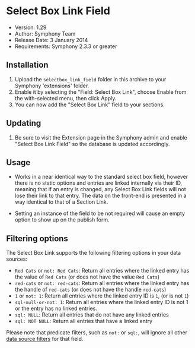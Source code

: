 # Select Box Link Field

- Version: 1.29
- Author: Symphony Team
- Release Date: 3 January 2014
- Requirements: Symphony 2.3.3 or greater

## Installation

1. Upload the `selectbox_link_field` folder in this archive to your Symphony 'extensions' folder.
2. Enable it by selecting the "Field: Select Box Link", choose Enable from the with-selected menu, then click Apply.
3. You can now add the "Select Box Link" field to your sections.

## Updating

1. Be sure to visit the Extension page in the Symphony admin and enable "Select Box Link Field" so the database is updated accordingly.

## Usage

- Works in a near identical way to the standard select box field, however there is no static options and entries are linked internally via their ID, meaning that if an entry is changed, any Select Box Link fields will not lose their link to that entry. The data on the front-end is presented in a way identical to that of a Section Link.

- Setting an instance of the field to be not required will cause an empty option to show up on the publish form.

## Filtering options

The Select Box Link supports the following filtering options in your data sources:

- `Red Cats` or `not: Red Cats`: Return all entries where the linked entry has the value of `Red Cats` (or does not have the value `Red Cats`)
- `red-cats` or `not: red-cats`: Return all entries where the linked entry has the handle of `red-cats` (or does not have the handle `red-cats`)
- `1` or `not: 1`: Return all entries where the linked entry ID is `1`, (or is not `1`)
- `sql-null-or-not: 1`: Return all entries where the linked entry ID is not 1 or the entry has no linked entries.
- `sql: NULL`: Return all entries that do not have any linked entries
- `sql: NOT NULL`: Return all entries that have a linked entry

Please note that predicate filters, such as `not:` or `sql:`, will ignore all other [data source filters](http://getsymphony.com/learn/concepts/view/data-source-filters/) for that field.